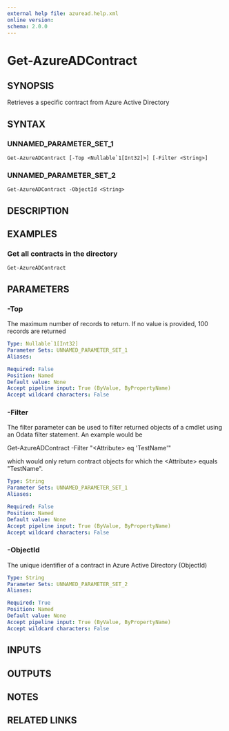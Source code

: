 ```yaml
---
external help file: azuread.help.xml
online version: 
schema: 2.0.0
---
```


# Get-AzureADContract

## SYNOPSIS
Retrieves a specific contract from Azure Active Directory

## SYNTAX

### UNNAMED_PARAMETER_SET_1
```
Get-AzureADContract [-Top <Nullable`1[Int32]>] [-Filter <String>]
```

### UNNAMED_PARAMETER_SET_2
```
Get-AzureADContract -ObjectId <String>
```

## DESCRIPTION

## EXAMPLES

### Get all contracts in the directory
```
Get-AzureADContract
```

## PARAMETERS

### -Top
The maximum number of records to return.
If no value is provided, 100 records are returned

```yaml
Type: Nullable`1[Int32]
Parameter Sets: UNNAMED_PARAMETER_SET_1
Aliases: 

Required: False
Position: Named
Default value: None
Accept pipeline input: True (ByValue, ByPropertyName)
Accept wildcard characters: False
```

### -Filter
The filter parameter can be used to filter returned objects of a cmdlet using an Odata filter statement.
An example would be 

Get-AzureADContract -Filter "\<Attribute\> eq 'TestName'"

which would only return contract objects for which the \<Attribute\> equals "TestName".

```yaml
Type: String
Parameter Sets: UNNAMED_PARAMETER_SET_1
Aliases: 

Required: False
Position: Named
Default value: None
Accept pipeline input: True (ByValue, ByPropertyName)
Accept wildcard characters: False
```

### -ObjectId
The unique identifier of a contract in Azure Active Directory (ObjectId)

```yaml
Type: String
Parameter Sets: UNNAMED_PARAMETER_SET_2
Aliases: 

Required: True
Position: Named
Default value: None
Accept pipeline input: True (ByValue, ByPropertyName)
Accept wildcard characters: False
```

## INPUTS

## OUTPUTS

## NOTES

## RELATED LINKS

